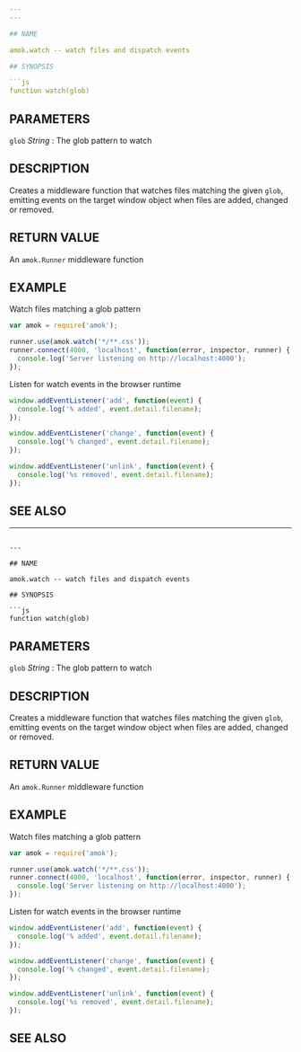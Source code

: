 ```yaml
---
---

## NAME

amok.watch -- watch files and dispatch events

## SYNOPSIS

```js
function watch(glob)
```

## PARAMETERS
`glob` *String*
:   The glob pattern to watch

## DESCRIPTION

Creates a middleware function that watches files matching the given `glob`,
emitting events on the target window object when files are added, changed or
removed.

## RETURN VALUE

An `amok.Runner` middleware function

## EXAMPLE

Watch files matching a glob pattern

```js
var amok = require('amok');

runner.use(amok.watch('*/**.css'));
runner.connect(4000, 'localhost', function(error, inspector, runner) {
  console.log('Server listening on http://localhost:4000');
});
```

Listen for watch events in the browser runtime

```js
window.addEventListener('add', function(event) {
  console.log('% added', event.detail.filename);
});

window.addEventListener('change', function(event) {
  console.log('% changed', event.detail.filename);
});

window.addEventListener('unlink', function(event) {
  console.log('%s removed', event.detail.filename);
});
```

## SEE ALSO
---
```

---

## NAME

amok.watch -- watch files and dispatch events

## SYNOPSIS

```js
function watch(glob)
```

## PARAMETERS
`glob` *String*
:   The glob pattern to watch

## DESCRIPTION

Creates a middleware function that watches files matching the given `glob`,
emitting events on the target window object when files are added, changed or
removed.

## RETURN VALUE

An `amok.Runner` middleware function

## EXAMPLE

Watch files matching a glob pattern

```js
var amok = require('amok');

runner.use(amok.watch('*/**.css'));
runner.connect(4000, 'localhost', function(error, inspector, runner) {
  console.log('Server listening on http://localhost:4000');
});
```

Listen for watch events in the browser runtime

```js
window.addEventListener('add', function(event) {
  console.log('% added', event.detail.filename);
});

window.addEventListener('change', function(event) {
  console.log('% changed', event.detail.filename);
});

window.addEventListener('unlink', function(event) {
  console.log('%s removed', event.detail.filename);
});
```

## SEE ALSO
